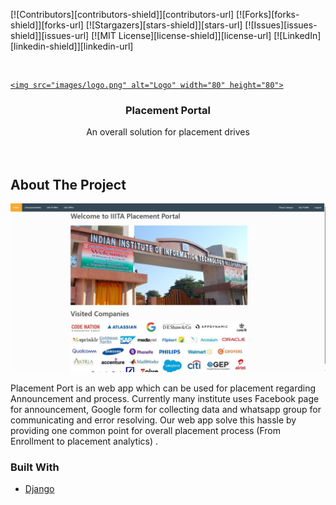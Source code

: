<!-- PROJECT SHIELDS -->

[![Contributors][contributors-shield]][contributors-url]
[![Forks][forks-shield]][forks-url]
[![Stargazers][stars-shield]][stars-url]
[![Issues][issues-shield]][issues-url]
[![MIT License][license-shield]][license-url]
[![LinkedIn][linkedin-shield]][linkedin-url]

<!-- PROJECT LOGO -->
<br />
<p align="center">
<a href="https://github.com/othneildrew/Best-README-Template">

    <img src="images/logo.png" alt="Logo" width="80" height="80">

</a>

  <h3 align="center">Placement Portal </h3>

  <p align="center">
    An overall solution for placement drives
    <br />
    <br />
    <br />
  </p>
</p>

<!-- ABOUT THE PROJECT -->

## About The Project

[![Product Name Screen Shot][product-screenshot]](https://example.com)

Placement Port is an web app which can be used for placement regarding Announcement and process. Currently many institute uses Facebook page for announcement, Google form for collecting data and whatsapp group for communicating and error resolving. Our web app solve this hassle by providing one common point for overall placement process (From Enrollment to placement analytics) .

### Built With

- [Django](https://www.djangoproject.com/)

[product-screenshot]: image1.jpg
